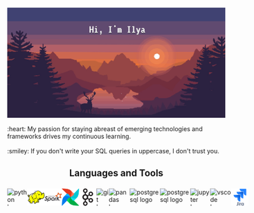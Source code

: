 
![alt text](https://github.com/Jeremix7/Jeremix7/blob/main/github.png)

<p align="left"> :heart: My passion for staying abreast of emerging technologies and frameworks drives my continuous learning.<br><br> :smiley: If you don't write your SQL queries in uppercase, I don't trust you.</p>

###

<h2 align="center">Languages and Tools</h2>

###

</div>
<div style="display: flex; align-items: center;">
  <img src="https://cdn.jsdelivr.net/gh/devicons/devicon/icons/python/python-original.svg" height="40" alt="python logo" />
  <img width="10" />
  <img src="https://raw.githubusercontent.com/devicons/devicon/ca28c779441053191ff11710fe24a9e6c23690d6/icons/hadoop/hadoop-original.svg" height="40" alt="hadoop logo" />
  <img src="https://raw.githubusercontent.com/devicons/devicon/ca28c779441053191ff11710fe24a9e6c23690d6/icons/apachespark/apachespark-original-wordmark.svg" height="40" alt="spark logo" />
  <img src="https://raw.githubusercontent.com/devicons/devicon/ca28c779441053191ff11710fe24a9e6c23690d6/icons/apacheairflow/apacheairflow-original.svg" height="40" alt="airflow logo" />
  <img src="https://raw.githubusercontent.com/devicons/devicon/ca28c779441053191ff11710fe24a9e6c23690d6/icons/apachekafka/apachekafka-original.svg" height="40" alt="kafka logo" />
  <img src="https://cdn.jsdelivr.net/gh/devicons/devicon/icons/git/git-original.svg" height="40" alt="git logo" />
  <img width="10" />
  <img src="https://cdn.jsdelivr.net/gh/devicons/devicon/icons/pandas/pandas-original.svg" height="40" alt="pandas logo" />
  <img width="10" />
  <img src="https://cdn.jsdelivr.net/gh/devicons/devicon/icons/postgresql/postgresql-original.svg" height="40" alt="postgresql logo" />
  <img width="10" />
  <img src="https://github.com/GreenPlumn/gpdb/blob/master/logo-greenplum.png?raw=true" height="40" alt="postgresql logo" />
  <img width="10" />
  <img src="https://cdn.jsdelivr.net/gh/devicons/devicon/icons/jupyter/jupyter-original-wordmark.svg" height="40" alt="jupyter logo" />
  <img width="10" />
  <img src="https://cdn.jsdelivr.net/gh/devicons/devicon/icons/vscode/vscode-original.svg" height="40" alt="vscode logo" />
  <img src="https://raw.githubusercontent.com/devicons/devicon/ca28c779441053191ff11710fe24a9e6c23690d6/icons/jira/jira-original-wordmark.svg" height="40" alt="jira logo" />
</div>

###
